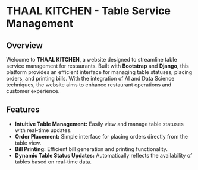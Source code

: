 # THAAL KITCHEN - Table Service Management

## Overview

Welcome to **THAAL KITCHEN**, a website designed to streamline table service management for restaurants. Built with **Bootstrap** and **Django**, this platform provides an efficient interface for managing table statuses, placing orders, and printing bills. With the integration of AI and Data Science techniques, the website aims to enhance restaurant operations and customer experience.

## Features

- **Intuitive Table Management:** Easily view and manage table statuses with real-time updates.
- **Order Placement:** Simple interface for placing orders directly from the table view.
- **Bill Printing:** Efficient bill generation and printing functionality.
- **Dynamic Table Status Updates:** Automatically reflects the availability of tables based on real-time data.
